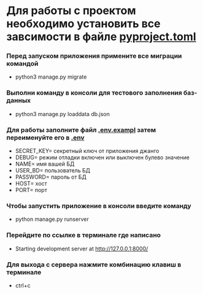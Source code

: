 # Для работы с проектом необходимо установить все завсимости в файле [pyproject.toml](pyproject.toml)

### Перед запуском приложения примените все миграции командой
- python3 manage.py migrate

### Выполни команду в консоли для тестового заполнения баз-данных
- python3 manage.py loaddata db.json

### Для работы заполните файл [.env.exampl](.env.exampl) затем переименуйте его в [.env](.envs)
- SECRET_KEY= секретный ключ от приложения джанго
- DEBUG= режим отладки включен или выключен булево значение
- NAME= имя вашей БД
- USER_BD= пользователь БД
- PASSWORD= пароль от БД
- HOST= хост
- PORT= порт

### Чтобы запустить приложение в консоли введите команду
- python manage.py runserver

### Перейдите по ссылке в терминале где написано 
- Starting development server at http://127.0.0.1:8000/

### Для выхода с сервера нажмите комбинацию клавиш в терминале
- ctrl+c